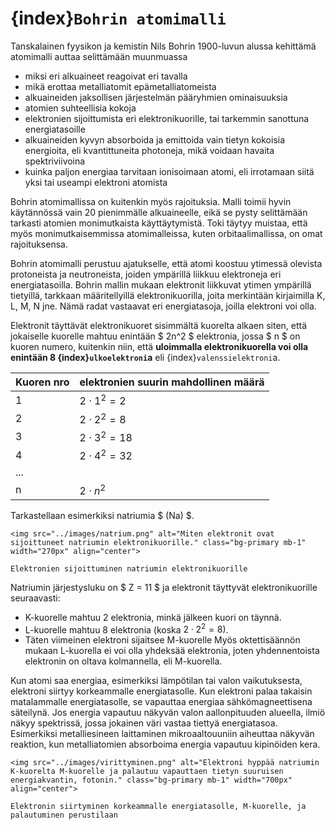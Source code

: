 # {index}`Bohrin atomimalli`

Tanskalainen fyysikon ja kemistin Nils Bohrin 1900-luvun alussa kehittämä atomimalli auttaa selittämään muunmuassa
- miksi eri alkuaineet reagoivat eri tavalla
- mikä erottaa metalliatomit epämetalliatomeista
- alkuaineiden jaksollisen järjestelmän pääryhmien ominaisuuksia
- atomien suhteellisia kokoja
- elektronien sijoittumista eri elektronikuorille, tai tarkemmin sanottuna energiatasoille
- alkuaineiden kyvyn absorboida ja emittoida vain tietyn kokoisia energioita, eli kvantittuneita photoneja, mikä voidaan havaita spektriviivoina
- kuinka paljon energiaa tarvitaan ionisoimaan atomi, eli irrotamaan siitä yksi tai useampi elektroni atomista

Bohrin atomimallissa on kuitenkin myös rajoituksia. Malli toimii hyvin käytännössä vain 20 pienimmälle alkuaineelle, eikä se pysty selittämään tarkasti atomien monimutkaista käyttäytymistä. Toki täytyy muistaa, että myös monimutkaisemmissa atomimalleissa, kuten orbitaalimallissa, on omat rajoituksensa.

Bohrin atomimalli perustuu ajatukselle, että atomi koostuu ytimessä olevista protoneista ja neutroneista, joiden ympärillä liikkuu elektroneja eri energiatasoilla. Bohrin mallin mukaan elektronit liikkuvat ytimen ympärillä tietyillä, tarkkaan määritellyillä elektronikuorilla, joita merkintään kirjaimilla K, L, M, N jne. Nämä radat vastaavat eri energiatasoja, joilla elektroni voi olla.

Elektronit täyttävät elektronikuoret sisimmältä kuorelta alkaen siten, että jokaiselle kuorelle mahtuu enintään $ 2n^2 $ elektronia, jossa $ n $ on kuoren numero, kuitenkin niin, että **uloimmalla elektronikuorella voi olla enintään 8 {index}`ulkoelektroni`a** eli {index}`valenssielektroni`a.

| Kuoren nro | elektronien suurin mahdollinen määrä |
| ---------- | ------------------------------------ |
| 1          | $2 \cdot 1^2=2$                      |
| 2          | $2 \cdot 2^2=8$                      |
| 3          | $2 \cdot 3^2=18$                     |
| 4          | $2 \cdot 4^2=32$                     |
| ...        |                                      |
| n          | $2 \cdot n^2$                        |

Tarkastellaan esimerkiksi natriumia $ (Na) $.
```{figure-md} Natriumin elektronikonfiguraatio
<img src="../images/natrium.png" alt="Miten elektronit ovat sijoittuneet natriumin elektronikuorille." class="bg-primary mb-1" width="270px" align="center">

Elektronien sijoittuminen natriumin elektronikuorille
```

Natriumin järjestysluku on $ Z = 11 $ ja elektronit täyttyvät elektronikuorille seuraavasti:
- K-kuorelle mahtuu 2 elektronia, minkä jälkeen kuori on täynnä.
- L-kuorelle mahtuu 8 elektronia $($koska $2 \cdot 2^2=8)$.  
- Täten viimeinen elektroni sijaitsee M-kuorelle Myös oktettisäännön mukaan L-kuorella ei voi olla yhdeksää elektronia, joten yhdennentoista elektronin on oltava kolmannella, eli M-kuorella.

Kun atomi saa energiaa, esimerkiksi lämpötilan tai valon vaikutuksesta, elektroni siirtyy korkeammalle energiatasolle. Kun elektroni palaa takaisin matalammalle energiatasolle, se vapauttaa energiaa sähkömagneettisena säteilynä. Jos energia vapautuu näkyvän valon aallonpituuden alueella, ilmiö näkyy spektrissä, jossa jokainen väri vastaa tiettyä energiatasoa. Esimerkiksi metalliesineen laittaminen mikroaaltouuniin aiheuttaa näkyvän reaktion, kun metalliatomien absorboima energia vapautuu kipinöiden kera.
```{figure-md} Natriumin virittyminen
<img src="../images/virittyminen.png" alt="Elektroni hyppää natriumin K-kuorelta M-kuorelle ja palautuu vapauttaen tietyn suuruisen energiakvantin, fotonin." class="bg-primary mb-1" width="700px" align="center">

Elektronin siirtyminen korkeammalle energiatasolle, M-kuorelle, ja palautuminen perustilaan
```